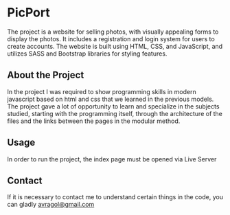 # PicPort

The project is a website for selling photos, with visually appealing forms to display the photos. It includes a registration and login system for users to create accounts. The website is built using HTML, CSS, and JavaScript, and utilizes SASS and Bootstrap libraries for styling features.


## About the Project

In the project I was required to show programming skills in modern javascript based on html and css that we learned in the previous models.
The project gave a lot of opportunity to learn and specialize in the subjects studied, starting with the programming itself, through the architecture of the files and the links between the pages in the modular method.


## Usage

In order to run the project, the index page must be opened via Live Server


## Contact

If it is necessary to contact me to understand certain things in the code, you can gladly
avragol@gmail.com